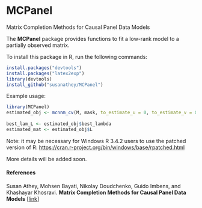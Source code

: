 # MCPanel
Matrix Completion Methods for Causal Panel Data Models

The __MCPanel__ package provides functions to fit a low-rank model to a partially observed matrix. 

To install this package in R, run the following commands:

```R
install.packages("devtools")
install.packages("latex2exp")
library(devtools) 
install_github("susanathey/MCPanel")
```

Example usage:

```R
library(MCPanel)
estimated_obj <- mcnnm_cv(M, mask, to_estimate_u = 0, to_estimate_v = 0, num_lam_L = 40)
                  
best_lam_L <- estimated_obj$best_lambda
estimated_mat <- estimated_obj$L

```
Note: it may be necessary for Windows R 3.4.2 users to use the patched version of R: https://cran.r-project.org/bin/windows/base/rpatched.html

More details will be added soon.

#### References
Susan Athey, Mohsen Bayati, Nikolay Doudchenko, Guido Imbens, and Khashayar Khosravi. <b>Matrix Completion Methods for Causal Panel Data Models</b> [<a href="http://arxiv.org/abs/1710.10251">link</a>]
